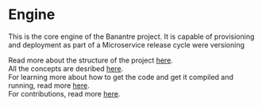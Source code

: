 # Engine

This is the core engine of the Banantre project. It is capable of provisioning and deployment as part of a Microservice release cycle
were versioning

Read more about the structure of the project [here](./Structure.md).  
All the concepts are desribed [here](./Documentation/Concepts.md).  
For learning more about how to get the code and get it compiled and running, read more [here](./Documentation/Development.md).  
For contributions, read more [here](./Documentation/Contributing.md). 
